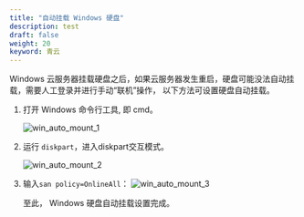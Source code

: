 ```yaml
---
title: "自动挂载 Windows 硬盘"
description: test
draft: false
weight: 20
keyword: 青云
---
```



Windows 云服务器挂载硬盘之后，如果云服务器发生重启，硬盘可能没法自动挂载，需要人工登录并进行手动“联机”操作， 以下方法可设置硬盘自动挂载。

1. 打开 Windows 命令行工具, 即 cmd。

   ![win_auto_mount_1](/storage/disk/_images/win_auto_mount_1.png)

2. 运行 `diskpart`，进入diskpart交互模式。

   ![win_auto_mount_2](/storage/disk/_images/win_auto_mount_2.png)

3. 输入`san policy=OnlineAll`：
   ![win_auto_mount_3](/storage/disk/_images/win_auto_mount_3.png)

   至此， Windows 硬盘自动挂载设置完成。

